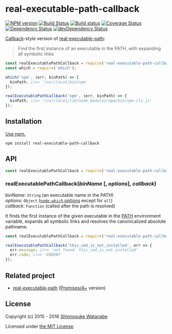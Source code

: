 # real-executable-path-callback

[![NPM version](https://img.shields.io/npm/v/real-executable-path-callback.svg)](https://www.npmjs.com/package/real-executable-path-callback)
[![Build Status](https://travis-ci.org/shinnn/real-executable-path-callback.svg?branch=master)](https://travis-ci.org/shinnn/real-executable-path-callback)
[![Build status](https://ci.appveyor.com/api/projects/status/ap6060wrs8xlja88/branch/master?svg=true)](https://ci.appveyor.com/project/ShinnosukeWatanabe/real-executable-path-callback/branch/master)
[![Coverage Status](https://img.shields.io/coveralls/shinnn/real-executable-path-callback.svg)](https://coveralls.io/github/shinnn/real-executable-path-callback)
[![Dependency Status](https://david-dm.org/shinnn/real-executable-path-callback.svg)](https://david-dm.org/shinnn/real-executable-path-callback)
[![devDependency Status](https://david-dm.org/shinnn/real-executable-path-callback/dev-status.svg)](https://david-dm.org/shinnn/real-executable-path-callback#info=devDependencies)

[Callback](http://thenodeway.io/posts/understanding-error-first-callbacks/)-style version of [real-executable-path]:

> Find the first instance of an executable in the PATH, with expanding all symbolic links

```javascript
const realExecutablePathCallback = require('real-executable-path-callback');
const which = require('which');

which('npm', (err, binPath) => {
  binPath; //=> '/usr/local/bin/npm'
});

realExecutablePathCallback('npm', (err, binPath) => {
  binPath; //=> '/usr/local/lib/node_modules/npm/bin/npm-cli.js'
});
```

## Installation

[Use npm.](https://docs.npmjs.com/cli/install)

```
npm install real-executable-path-callback
```

## API

```javascript
const realExecutablePathCallback = require('real-executable-path-callback');
```

### realExecutablePathCallback(*binName* [, *options*], *callback*)

*binName*: `String` (an executable name in the PATH)  
*options*: `Object` ([`node-which` options](https://github.com/npm/node-which#options) except for `all`)  
*callback*: `Function` (called after the path is resolved)

It finds the first instance of the given executable in the [PATH](http://pubs.opengroup.org/onlinepubs/000095399/basedefs/xbd_chap08.html#tag_08_03) environment variable, expands all symbolic links and resolves the canonicalized absolute pathname.

```javascript
const realExecutablePathCallback = require('real-executable-path-callback');

realExecutablePathCallback('this_cmd_is_not_installed', err => {
  err.message; //=> 'not found: this_cmd_is_not_installed'
  err.code; //=> 'ENOENT'
});
```

## Related project

* [real-executable-path][real-executable-path] ([Promises/A+](https://promisesaplus.com/) version)

## License

Copyright (c) 2015 - 2016 [Shinnosuke Watanabe](https://github.com/shinnn)

Licensed under [the MIT License](./LICENSE).

[real-executable-path]: https://github.com/shinnn/real-executable-path
